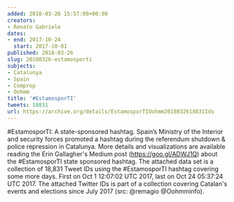 ```yaml
---
added: 2018-03-26 15:57:00+00:00
creators:
- Renato Gabriele
dates:
- end: 2017-10-24
  start: 2017-10-01
published: 2018-03-26
slug: 20180326-estamosporti
subjects:
- Catalunya
- Spain
- Comprop
- Oohmm
title: '#EstamosporTI'
tweets: 18831
url: https://archive.org/details/EstamosporTIOohmm2018032618831Ids
---
```


#EstamosporTI: A state-sponsored hashtag. Spain’s Ministry of the Interior and security forces promoted a hashtag during the referendum shutdown & police repression in Catalunya. More details and visualizations are available reading the Erin Gallagher's Medium post (https://goo.gl/ADWJ1Q) about the #EstamosporTI state sponsored hashtag. The attached data set is a collection of 18,831 Tweet IDs using the #EstamosporTI hashtag covering some more days. First on Oct 1 12:07:02 UTC 2017, last on Oct 24 05:37:24 UTC 2017. The attached Twitter IDs is part of a collection covering Catalan's events and elections since July 2017 (src: @remagio @Oohmminfo).
